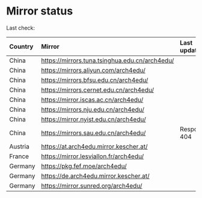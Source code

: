 <script src="./time.js"></script>
# Mirror status
Last check: <script type="text/javascript">localize(1708964536.2568867);</script>

|Country|Mirror|Last update|
|:------|:-----|:----------|
|China|https://mirrors.tuna.tsinghua.edu.cn/arch4edu/|<script type="text/javascript">localize(1708929065);</script>|
|China|https://mirrors.aliyun.com/arch4edu/|<script type="text/javascript">localize(1708929065);</script>|
|China|https://mirrors.bfsu.edu.cn/arch4edu/|<script type="text/javascript">localize(1708929065);</script>|
|China|https://mirrors.cernet.edu.cn/arch4edu/|<script type="text/javascript">localize(1708929065);</script>|
|China|https://mirror.iscas.ac.cn/arch4edu/|<script type="text/javascript">localize(1708929065);</script>|
|China|https://mirrors.nju.edu.cn/arch4edu/|<script type="text/javascript">localize(1708885711);</script>|
|China|https://mirror.nyist.edu.cn/arch4edu/|<script type="text/javascript">localize(1708929065);</script>|
|China|https://mirrors.sau.edu.cn/arch4edu/|Response 404|
|Austria|https://at.arch4edu.mirror.kescher.at/|<script type="text/javascript">localize(1708929065);</script>|
|France|https://mirror.lesviallon.fr/arch4edu/|<script type="text/javascript">localize(1708929065);</script>|
|Germany|https://pkg.fef.moe/arch4edu/|<script type="text/javascript">localize(1708929065);</script>|
|Germany|https://de.arch4edu.mirror.kescher.at/|<script type="text/javascript">localize(1708929065);</script>|
|Germany|https://mirror.sunred.org/arch4edu/|<script type="text/javascript">localize(1708929065);</script>|

<script src="./tablefilter/tablefilter.js"></script>
<script src="./table.js"></script>